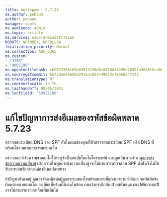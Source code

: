 ```yaml
---
title: Antispam - 5.7.23
ms.author: pebaum
author: pebaum
manager: scotv
ms.audience: Admin
ms.topic: article
ms.service: o365-administration
ROBOTS: NOINDEX, NOFOLLOW
localization_priority: Normal
ms.collection: Adm_O365
ms.custom:
- "3156"
- "9001196"
ms.openlocfilehash: cb9073306c65b09813290d6c8470d14395d2836fa3048f8ce0ecb8b06e71a010
ms.sourcegitcommit: b5f7da89a650d2915dc652449623c78be6247175
ms.translationtype: MT
ms.contentlocale: th-TH
ms.lasthandoff: 08/05/2021
ms.locfileid: "53932188"
---
```

# <a name="fix-email-delivery-issues-for-error-code-5723"></a>แก้ไขปัญหาการส่งอีเมลของรหัสข้อผิดพลาด 5.7.23

ตรวจสอบระเบียน DNS ของ SPF กับโดเมนของคุณที่ตัวตรวจสอบระเบียน SPF หรือ DNS ที่พร้อมใช้งานแบบสาธารณะบนเว็บ

ตรวจสอบว่าข้อความขาออกไม่ได้ระบุว่าเป็นสแปมโดยไมโครซอฟท์ และถูกเส้นทางผ่าน [พูลการส่งข้อความความเสี่ยง](https://docs.microsoft.com/microsoft-365/security/office-365-security/high-risk-delivery-pool-for-outbound-messages)สูง ข้อความในพูลการส่งความเสี่ยงสูงจะไม่ผ่านการตรวจสอบ SPF ดังนั้นจึงไม่ได้รับการยอมรับจากองค์กรอีเมลปลายทาง

ถ้าปัญหายังคงอยู่ คุณอาจต้องติดต่อผู้ดูแลระบบของโฮสต์จดหมายที่คุณพยายามส่งอีเมล จดบันทึกข้อผิดพลาดภายนอกโดยละเอียดที่พร้อมใช้งานในข้อความแจ้งการตีกลับ ฝ่ายสนับสนุนของ Microsoft อาจไม่สามารถช่วยเหลือเพิ่มเติมได้
